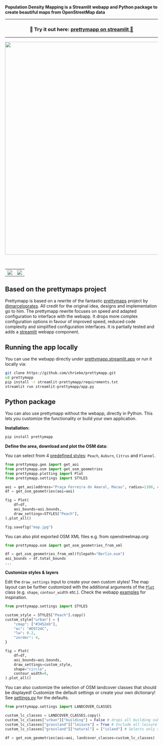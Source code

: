 **Population Density Mapping is a Streamlit webapp and Python package to create beautiful maps from OpenStreetMap data**

---
<h3 align="center">
    🎈 Try it out here: <a href="[https://prettymapp.streamlit.app](https://population-density-mapping.streamlit.app/)/">prettymapp on streamlit 🎈 </a>
</h3>

---



<p align="center">
    <a href="https://prettymapp.streamlit.app/"><img src="demo.gif" width=700></a>
</p>

<br>

<table>
    <tr><td><img src="./streamlit-prettymapp/example_prints/macau.png"></td><td><img src="./streamlit-prettymapp/example_prints/barcelona.png"></td></tr>
</table>

## Based on the prettymaps project

Prettymapp is based on a rewrite of the fantastic [prettymaps](https://github.com/marceloprates/prettymaps) project by
[@marceloprates](https://github.com/marceloprates). All credit for the original idea, designs and implementation go to him.
The prettymapp rewrite focuses on speed and adapted configuration to interface with the webapp.
It drops more complex configuration options in favour of improved speed, reduced code complexity and 
simplified configuration interfaces. It is partially tested and adds a [streamlit](https://streamlit.io/) webapp component.

## Running the app locally

You can use the webapp directly under [prettymapp.streamlit.app](https://prettymapp.streamlit.app/) or run it locally via:

```bash
git clone https://github.com/chrieke/prettymapp.git
cd prettymapp
pip install -r streamlit-prettymapp/requirements.txt
streamlit run streamlit-prettymapp/app.py
```

## Python package

You can also use prettymapp without the webapp, directly in Python. This lets you customize the functionality or 
build your own application.

**Installation:**

```bash
pip install prettymapp
```

**Define the area, download and plot the OSM data:**

You can select from 4 [predefined styles](prettymapp/settings.py#L35): `Peach`, `Auburn`, `Citrus` and `Flannel`.

```python
from prettymapp.geo import get_aoi
from prettymapp.osm import get_osm_geometries
from prettymapp.plotting import Plot
from prettymapp.settings import STYLES

aoi = get_aoi(address="Praça Ferreira do Amaral, Macau", radius=1100, rectangular=False)
df = get_osm_geometries(aoi=aoi)

fig = Plot(
    df=df,
    aoi_bounds=aoi.bounds,
    draw_settings=STYLES["Peach"],
).plot_all()

fig.savefig("map.jpg")
```

You can also plot exported OSM XML files e.g. from openstreetmap.org:

```python
from prettymapp.osm import get_osm_geometries_from_xml

df = get_osm_geometries_from_xml(filepath="Berlin.osm")
aoi_bounds = df.total_bounds
...
```

**Customize styles & layers**

Edit the `draw_settings` input to create your own custom styles! The map layout can be further customized with the additional arguments of the [`Plot`](prettymapp/plotting.py#L24) class (e.g. `shape`, `contour_width` etc.). Check the webapp [examples](streamlit-prettymapp/examples.json) for inspiration.

```python
from prettymapp.settings import STYLES

custom_style = STYLES["Peach"].copy()
custom_style["urban"] = {
    "cmap": ["#3452eb"],
    "ec": "#E9724C",
    "lw": 0.2,
    "zorder": 4,
}

fig = Plot(
    df=df,
    aoi_bounds=aoi.bounds,
    draw_settings=custom_style,
    shape="circle",
    contour_width=0,
).plot_all()

```

You can also customize the selection of OSM landcover classes that should be displayed! Customize the 
default settings or create your own dictionary! See [settings.py](prettymapp/settings.py#L3) for the defaults.

```python
from prettymapp.settings import LANDCOVER_CLASSES

custom_lc_classes = LANDCOVER_CLASSES.copy()
custom_lc_classes["urban"]["building"] = False # drops all building subclasses
custom_lc_classes["grassland"]["leisure"] = True # Include all leisure subclasses
custom_lc_classes["grassland"]["natural"] = ["island"] # Selects only specific natural subclasses

df = get_osm_geometries(aoi=aoi, landcover_classes=custom_lc_classes)
```
